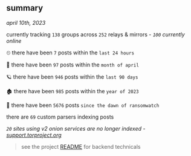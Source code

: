 
## summary
_april 10th, 2023_

currently tracking `138` groups across `252` relays & mirrors - _`100` currently online_

⏲ there have been `7` posts within the `last 24 hours`

🦈 there have been `97` posts within the `month of april`

🪐 there have been `946` posts within the `last 90 days`

🏚 there have been `985` posts within the `year of 2023`

🦕 there have been `5676` posts `since the dawn of ransomwatch`

there are `69` custom parsers indexing posts

_`20` sites using v2 onion services are no longer indexed - [support.torproject.org](https://support.torproject.org/onionservices/v2-deprecation/)_

> see the project [README](https://github.com/joshhighet/ransomwatch#ransomwatch--) for backend technicals
